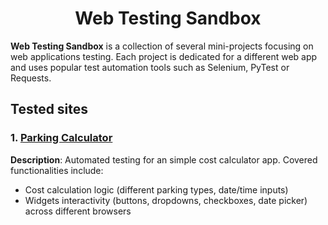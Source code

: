 <h1 align="center">Web Testing Sandbox</h1>

**Web Testing Sandbox** is a collection of several mini-projects focusing on web applications testing. Each project is dedicated for a different web app and uses popular test automation tools such as Selenium, PyTest or Requests.

## Tested sites

### 1. [Parking Calculator](Parking-Calculator/)

**Description**: Automated testing for an simple cost calculator app. Covered functionalities include:
- Cost calculation logic (different parking types, date/time inputs)
- Widgets interactivity (buttons, dropdowns, checkboxes, date picker) across different browsers
